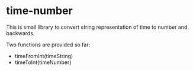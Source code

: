 # time-number
This is small library to convert string representation of time to number and backwards. 

Two functions are provided so far:

- timeFromInt(timeString)
- timeToInt(timeNumber)
